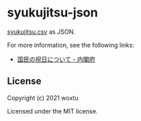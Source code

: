 # syukujitsu-json

[syukujitsu.csv](https://www8.cao.go.jp/chosei/shukujitsu/syukujitsu.csv) as JSON.

For more information, see the following links:

- [国民の祝日について - 内閣府](https://www8.cao.go.jp/chosei/shukujitsu/gaiyou.html)

## License

Copyright (c) 2021 woxtu

Licensed under the MIT license.
